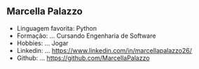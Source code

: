 ## Marcella Palazzo

- Linguagem favorita: Python
- Formação: ... Cursando Engenharia de Software
- Hobbies: ... Jogar
- Linkedin: ... https://www.linkedin.com/in/marcellapalazzo26/
- Github: ... https://github.com/MarcellaPalazzo
